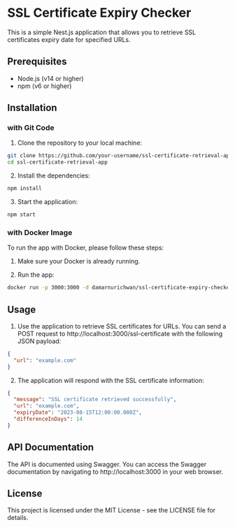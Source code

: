 # SSL Certificate Expiry Checker

This is a simple Nest.js application that allows you to retrieve SSL certificates expiry date for specified URLs.

## Prerequisites

- Node.js (v14 or higher)
- npm (v6 or higher)

## Installation

### with Git Code

1. Clone the repository to your local machine:

```bash
git clone https://github.com/your-username/ssl-certificate-retrieval-app.git
cd ssl-certificate-retrieval-app
```

2. Install the dependencies:

```bash
npm install
```

3. Start the application:

```bash
npm start
```

### with Docker Image

To run the app with Docker, please follow these steps:

1. Make sure your Docker is already running.

2. Run the app:

```bash
docker run -p 3000:3000 -d damarnurichwan/ssl-certificate-expiry-checker
```

## Usage

1. Use the application to retrieve SSL certificates for URLs. You can send a POST request to http://localhost:3000/ssl-certificate with the following JSON payload:

```json
{
  "url": "example.com"
}
```

2. The application will respond with the SSL certificate information:

```json
{
  "message": "SSL certificate retrieved successfully",
  "url": "example.com",
  "expiryDate": "2023-08-15T12:00:00.000Z",
  "differenceInDays": 14
}
```

## API Documentation

The API is documented using Swagger. You can access the Swagger documentation by navigating to http://localhost:3000 in your web browser.

## License

This project is licensed under the MIT License - see the LICENSE file for details.
